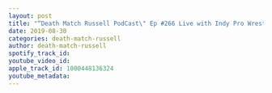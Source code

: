 ```yaml
---
layout: post
title: "“Death Match Russell PodCast\" Ep #266 Live with Indy Pro Wrestler “Daredevil Dave Doll”! Tune in!"
date: 2019-08-30
categories: death-match-russell
author: death-match-russell
spotify_track_id: 
youtube_video_id: 
apple_track_id: 1000448136324
youtube_metadata: 
---
```

